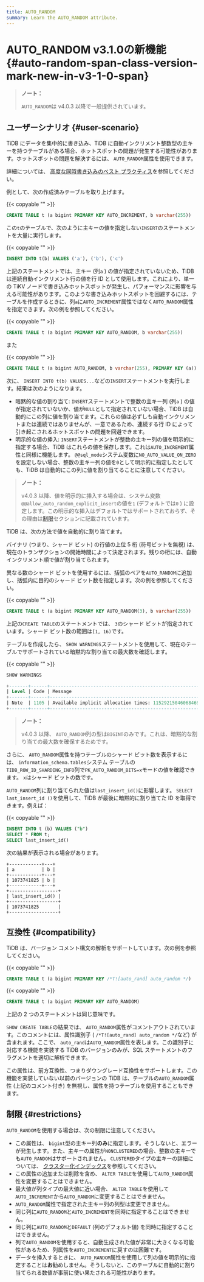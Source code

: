 ```yaml
---
title: AUTO_RANDOM
summary: Learn the AUTO_RANDOM attribute.
---
```


# AUTO_RANDOM v3.1.0<span class="version-mark">の新機能</span> {#auto-random-span-class-version-mark-new-in-v3-1-0-span}

> **ノート：**
>
> `AUTO_RANDOM`は v4.0.3 以降で一般提供されています。

## ユーザーシナリオ {#user-scenario}

TiDB にデータを集中的に書き込み、TiDB に自動インクリメント整数型の主キーを持つテーブルがある場合、ホットスポットの問題が発生する可能性があります。ホットスポットの問題を解決するには、 `AUTO_RANDOM`属性を使用できます。

<CustomContent platform="tidb">

詳細については、 [高度な同時書き込みのベスト プラクティス](/best-practices/high-concurrency-best-practices.md#complex-hotspot-problems)を参照してください。

</CustomContent>

例として、次の作成済みテーブルを取り上げます。

{{< copyable "" >}}

```sql
CREATE TABLE t (a bigint PRIMARY KEY AUTO_INCREMENT, b varchar(255))
```

この`t`のテーブルで、次のように主キーの値を指定しない`INSERT`のステートメントを大量に実行します。

{{< copyable "" >}}

```sql
INSERT INTO t(b) VALUES ('a'), ('b'), ('c')
```

上記のステートメントでは、主キー (列`a` ) の値が指定されていないため、TiDB は連続自動インクリメント行の値を行 ID として使用します。これにより、単一の TiKV ノードで書き込みホットスポットが発生し、パフォーマンスに影響を与える可能性があります。このような書き込みホットスポットを回避するには、テーブルを作成するときに、列`a`に`AUTO_INCREMENT`属性ではなく`AUTO_RANDOM`属性を指定できます。次の例を参照してください。

{{< copyable "" >}}

```sql
CREATE TABLE t (a bigint PRIMARY KEY AUTO_RANDOM, b varchar(255))
```

また

{{< copyable "" >}}

```sql
CREATE TABLE t (a bigint AUTO_RANDOM, b varchar(255), PRIMARY KEY (a))
```

次に、 `INSERT INTO t(b) VALUES...`などの`INSERT`ステートメントを実行します。結果は次のようになります。

-   暗黙的な値の割り当て: `INSERT`ステートメントで整数の主キー列 (列`a` ) の値が指定されていないか、値が`NULL`として指定されていない場合、TiDB は自動的にこの列に値を割り当てます。これらの値は必ずしも自動インクリメントまたは連続ではありませんが、一意であるため、連続する行 ID によって引き起こされるホットスポットの問題を回避できます。
-   明示的な値の挿入: `INSERT`ステートメントが整数の主キー列の値を明示的に指定する場合、TiDB はこれらの値を保存します。これは`AUTO_INCREMENT`属性と同様に機能します。 `@@sql_mode`システム変数に`NO_AUTO_VALUE_ON_ZERO`を設定しない場合、整数の主キー列の値を`0`として明示的に指定したとしても、TiDB は自動的にこの列に値を割り当てることに注意してください。

> **ノート：**
>
> v4.0.3 以降、値を明示的に挿入する場合は、システム変数`@@allow_auto_random_explicit_insert`の値を`1` (デフォルトでは`0` ) に設定します。この明示的な挿入はデフォルトではサポートされておらず、その理由は[制限](#restrictions)セクションに記載されています。

TiDB は、次の方法で値を自動的に割り当てます。

バイナリ (つまり、シャード ビット) の行値の上位 5 桁 (符号ビットを無視) は、現在のトランザクションの開始時間によって決定されます。残りの桁には、自動インクリメント順で値が割り当てられます。

異なる数のシャード ビットを使用するには、括弧のペアを`AUTO_RANDOM`に追加し、括弧内に目的のシャード ビット数を指定します。次の例を参照してください。

{{< copyable "" >}}

```sql
CREATE TABLE t (a bigint PRIMARY KEY AUTO_RANDOM(3), b varchar(255))
```

上記の`CREATE TABLE`のステートメントでは、 `3`のシャード ビットが指定されています。シャード ビット数の範囲は`[1, 16)`です。

テーブルを作成したら、 `SHOW WARNINGS`ステートメントを使用して、現在のテーブルでサポートされている暗黙的な割り当ての最大数を確認します。

{{< copyable "" >}}

```sql
SHOW WARNINGS
```

```sql
+-------+------+----------------------------------------------------------+
| Level | Code | Message                                                  |
+-------+------+----------------------------------------------------------+
| Note  | 1105 | Available implicit allocation times: 1152921504606846976 |
+-------+------+----------------------------------------------------------+
```

> **ノート：**
>
> v4.0.3 以降、 `AUTO_RANDOM`列の型は`BIGINT`のみです。これは、暗黙的な割り当ての最大数を確保するためです。

さらに、 `AUTO_RANDOM`属性を持つテーブルのシャード ビット数を表示するには、 `information_schema.tables`システム テーブルの`TIDB_ROW_ID_SHARDING_INFO`列で`PK_AUTO_RANDOM_BITS=x`モードの値を確認できます。 `x`はシャード ビットの数です。

`AUTO_RANDOM`列に割り当てられた値は`last_insert_id()`に影響します。 `SELECT last_insert_id ()`を使用して、TiDB が最後に暗黙的に割り当てた ID を取得できます。例えば：

{{< copyable "" >}}

```sql
INSERT INTO t (b) VALUES ("b")
SELECT * FROM t;
SELECT last_insert_id()
```

次の結果が表示される場合があります。

```
+------------+---+
| a          | b |
+------------+---+
| 1073741825 | b |
+------------+---+
+------------------+
| last_insert_id() |
+------------------+
| 1073741825       |
+------------------+
```

## 互換性 {#compatibility}

TiDB は、バージョン コメント構文の解析をサポートしています。次の例を参照してください。

{{< copyable "" >}}

```sql
CREATE TABLE t (a bigint PRIMARY KEY /*T![auto_rand] auto_random */)
```

{{< copyable "" >}}

```sql
CREATE TABLE t (a bigint PRIMARY KEY AUTO_RANDOM)
```

上記の 2 つのステートメントは同じ意味です。

`SHOW CREATE TABLE`の結果では、 `AUTO_RANDOM`属性がコメントアウトされています。このコメントには、属性識別子 ( `/*T![auto_rand] auto_random */`など) が含まれます。ここで、 `auto_rand`は`AUTO_RANDOM`属性を表します。この識別子に対応する機能を実装する TiDB のバージョンのみが、SQL ステートメントのフラグメントを適切に解析できます。

この属性は、前方互換性、つまりダウングレード互換性をサポートします。この機能を実装していない以前のバージョンの TiDB は、テーブルの`AUTO_RANDOM`属性 (上記のコメント付き) を無視し、属性を持つテーブルを使用することもできます。

## 制限 {#restrictions}

`AUTO_RANDOM`を使用する場合は、次の制限に注意してください。

-   この属性は、 `bigint`型の主キー列**のみ**に指定します。そうしないと、エラーが発生します。また、主キーの属性が`NONCLUSTERED`の場合、整数の主キーでも`AUTO_RANDOM`はサポートされません。 `CLUSTERED`タイプの主キーの詳細については、 [クラスター化インデックス](/clustered-indexes.md)を参照してください。
-   この属性の追加または削除を含め、 `ALTER TABLE`を使用して`AUTO_RANDOM`属性を変更することはできません。
-   最大値が列タイプの最大値に近い場合、 `ALTER TABLE`を使用して`AUTO_INCREMENT`から`AUTO_RANDOM`に変更することはできません。
-   `AUTO_RANDOM`属性で指定された主キー列の列型は変更できません。
-   同じ列に`AUTO_RANDOM`と`AUTO_INCREMENT`を同時に指定することはできません。
-   同じ列に`AUTO_RANDOM`と`DEFAULT` (列のデフォルト値) を同時に指定することはできません。
-   列で`AUTO_RANDOM`を使用すると、自動生成された値が非常に大きくなる可能性があるため、列属性を`AUTO_INCREMENT`に戻すのは困難です。
-   データを挿入するときに、 `AUTO_RANDOM`属性を使用して列の値を明示的に指定することは**お**勧めしません。そうしないと、このテーブルに自動的に割り当てられる数値が事前に使い果たされる可能性があります。
